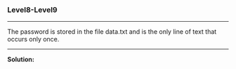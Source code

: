 ### Level8-Level9
<hr/>
The password is stored in the file data.txt and is the only line of text that occurs only once.
<hr/>
<b>Solution:</b><br/>